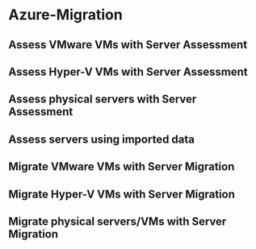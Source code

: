 # Azure-Migration

## Assess VMware VMs with Server Assessment
## Assess Hyper-V VMs with Server Assessment
## Assess physical servers with Server Assessment
## Assess servers using imported data
## Migrate VMware VMs with Server Migration
## Migrate Hyper-V VMs with Server Migration
## Migrate physical servers/VMs with Server Migration

